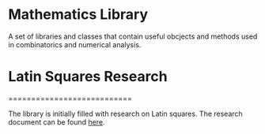 Mathematics Library
====================

A set of libraries and classes that contain useful obcjects and methods used in combinatorics and numerical analysis. 

# Latin Squares Research
===========================

The library is initially filled with research on Latin squares. The research document can be found [here](http://www.anthonymorast.com/docs/undergradReport.pdf).
